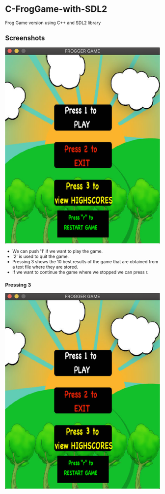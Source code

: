 # C-FrogGame-with-SDL2
Frog Game version using C++ and SDL2 library

## Screenshots

![image1]( https://github.com/JoseManuelMoyaVargas/C-FrogGame-with-SDL2/blob/master/screenshots/mainMenu.png)
 
 * We can push '1' if we want to play the game.
 * '2' is used to quit the game.
 * Pressing 3 shows the 10 best results of the game that are obtained from a text file where they are stored.
 * If we want to continue the game where we stopped we can press r.
 
### Pressing 3
 ![image2]( https://github.com/JoseManuelMoyaVargas/C-FrogGame-with-SDL2/blob/master/screenshots/mainMenu.png)



